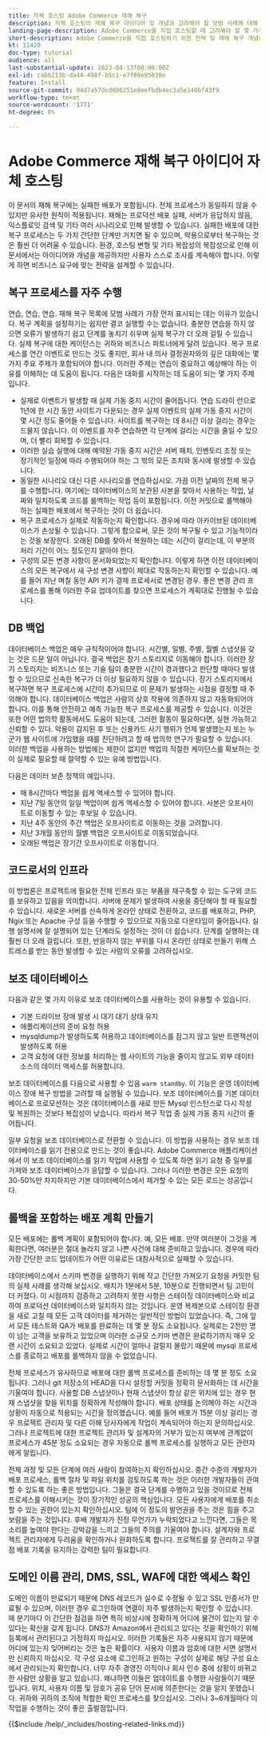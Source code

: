 ```yaml
---
title: 자체 호스팅 Adobe Commerce 재해 복구
description: 자체 호스팅의 재해 복구 아이디어 및 개념과 고려해야 할 모범 사례에 대해 알아봅니다.
landing-page-description: Adobe Commerce을 직접 호스팅할 때 고려해야 할 몇 가지 재해 복구 개념과 사항에 대해 알아봅니다.
short-description: Adobe Commerce을 직접 호스팅하기 위한 전략 및 재해 복구 개념에 대해 알아봅니다.
kt: 11420
doc-type: tutorial
audience: all
last-substantial-update: 2023-04-13T00:00:00Z
exl-id: cab6213b-da44-498f-b5c1-e7f89e95038e
feature: Install
source-git-commit: 94d7a57dcd006251e8eefbdb4ec3a5e140bf43f9
workflow-type: tm+mt
source-wordcount: '1771'
ht-degree: 0%

---
```


# Adobe Commerce 재해 복구 아이디어 자체 호스팅

이 문서의 재해 복구에는 실패한 배포가 포함됩니다. 전체 프로세스가 동일하지 않을 수 있지만 유사한 원칙이 적용됩니다. 재해는 프로덕션 배포 실패, 서버가 응답하지 않음, 익스플로잇 검색 및 기타 여러 시나리오로 인해 발생할 수 있습니다. 실패한 배포에 대한 복구 프로세스는 두 가지 간단한 단계만 거치면 될 수 있으며, 악용으로부터 복구하는 것은 훨씬 더 어려울 수 있습니다. 환경, 호스팅 변형 및 기타 복잡성의 복잡성으로 인해 이 문서에서는 아이디어와 개념을 제공하지만 사용자 스스로 조사를 계속해야 합니다. 이렇게 하면 비즈니스 요구에 맞는 전략을 설계할 수 있습니다.

## 복구 프로세스를 자주 수행

연습, 연습, 연습. 재해 복구 목록에 모범 사례가 가장 먼저 표시되는 데는 이유가 있습니다. 복구 계획을 설정하기는 쉽지만 결코 실행할 수는 없습니다. 충분한 연습을 하지 않으면 오류가 발생하기 쉽고 단계를 놓치기 쉬우며 실제 복구가 더 오래 걸릴 수 있습니다. 실제 복구에 대한 케이던스는 귀하와 비즈니스 파트너에게 달려 있습니다. 복구 프로세스를 연간 이벤트로 만드는 것도 좋지만, 회사 내 의사 결정권자와의 깊은 대화에는 몇 가지 주요 주제가 포함되어야 합니다. 이러한 주제는 연습이 중요하고 예상해야 하는 이유를 이해하는 데 도움이 됩니다. 다음은 대화를 시작하는 데 도움이 되는 몇 가지 주제입니다.

* 실제로 이벤트가 발생할 때 실제 가동 중지 시간이 줄어듭니다. 연습 드라이 런으로 1년에 한 시간 동안 사이트가 다운되는 경우 실제 이벤트의 실제 가동 중지 시간이 몇 시간 정도 줄어들 수 있습니다. 사이트를 복구하는 데 8시간 이상 걸리는 경우는 드물지 않습니다. 이 이벤트를 자주 연습하면 각 단계에 걸리는 시간을 줄일 수 있으며, 더 빨리 회복할 수 있습니다.
* 이러한 실습 실행에 대해 예약된 가동 중지 시간은 서버 패치, 인벤토리 조정 또는 정기적인 일정에 따라 수행되어야 하는 그 밖의 모든 조치와 동시에 발생할 수 있습니다.
* 동일한 시나리오 대신 다른 시나리오를 연습하십시오. 가끔 이전 날짜의 전체 복구를 수행합니다. 여기에는 데이터베이스의 보관된 사본을 찾아서 사용하는 작업, 날짜와 일치하도록 코드를 롤백하는 작업 등이 포함됩니다. 이전 커밋으로 롤백해야 하는 실패한 배포에서 복구하는 것이 더 쉽습니다.
* 복구 프로세스가 실제로 작동하는지 확인합니다. 경우에 따라 아카이브된 데이터베이스가 손상될 수 있습니다. 그렇게 함으로써, 모든 것이 복구될 수 있고 기능적이라는 것을 보장한다. 오래된 DB를 찾아서 복원하는 데는 시간이 걸리는데, 이 부분의 처리 기간이 어느 정도인지 알아야 한다.
* 구성의 모든 변경 사항이 문서화되었는지 확인합니다. 이렇게 하면 이전 데이터베이스의 모든 복구에서 새 구성 변경 사항이 제대로 작동하는지 확인할 수 있습니다. 예를 들어 지난 며칠 동안 API 키가 결제 프로세서로 변경된 경우. 좋은 변경 관리 프로세스를 통해 이러한 주요 업데이트를 찾으면 프로세스가 계획대로 진행될 수 있습니다.

## DB 백업

데이터베이스 백업은 매우 규칙적이어야 합니다. 시간별, 일별, 주별, 월별 스냅샷을 갖는 것은 드문 일이 아닙니다. 결국 백업은 장기 스토리지로 이동해야 합니다. 이러한 장기 스토리지는 비즈니스 또는 기술 팀이 충분한 시간이 경과했다고 판단할 때마다 발생할 수 있으므로 신속한 복구가 더 이상 필요하지 않을 수 있습니다. 장기 스토리지에서 복구하면 복구 프로세스에 시간이 추가되므로 이 문제가 발생하는 시점을 결정할 때 주의해야 합니다. 데이터베이스 백업은 사람의 상호 작용에 의존하지 않고 자동화되어야 합니다. 이를 통해 안전하고 예측 가능한 복구 프로세스를 제공할 수 있습니다. 이것은 또한 어떤 법의학 활동에서도 도움이 되는데, 그러한 활동이 필요하다면, 실현 가능하고 신뢰할 수 있다. 악용이 감지된 후 또는 신용카드 사기 행위가 언제 발생했는지 또는 누군가 웹 사이트에 가입했을 때를 진단하려고 할 때 법의학 연구가 필요할 수 있습니다. 이러한 백업을 사용하는 방법에는 제한이 없지만 백업의 적절한 케이던스를 확보하는 것이 실제로 필요할 때 절약할 수 있는 유예 방법입니다.

다음은 데이터 보존 정책의 예입니다.

* 매 8시간마다 백업을 쉽게 액세스할 수 있어야 합니다.
* 지난 7일 동안의 일일 백업이며 쉽게 액세스할 수 있어야 합니다. 사본은 오프사이트로 이동할 수 있는 후보일 수 있습니다.
* 지난 4주 동안의 주간 백업은 오프사이트로 이동하는 것을 고려합니다.
* 지난 3개월 동안의 월별 백업은 오프사이트로 이동되었습니다.
* 오래된 백업은 장기간 오프사이트로 이동합니다.

## 코드로서의 인프라

이 방법론은 프로젝트에 필요한 전체 인프라 또는 부품을 재구축할 수 있는 도구와 코드를 보유하고 있음을 의미합니다. 서버에 문제가 발생하여 사용을 중단해야 할 때 필요할 수 있습니다. 새로운 서버를 신속하게 온라인 상태로 전환하고, 코드를 배포하고, PHP, Ngix 또는 Apache 구성 등을 수행할 수 있으므로 자동으로 다운타임이 줄어듭니다. 실행 설명서에 잘 설명되어 있는 단계라도 설정하는 것이 더 쉽습니다. 단계를 실행하는 데 훨씬 더 오래 걸립니다. 또한, 반응하지 않는 부위를 다시 온라인 상태로 만들기 위해 스트레스를 받는 동안 발생할 수 있는 사람의 오류를 고려하십시오.

## 보조 데이터베이스

다음과 같은 몇 가지 이유로 보조 데이터베이스를 사용하는 것이 유용할 수 있습니다.

* 기본 드라이브 장애 발생 시 대기 대기 상태 유지
* 애플리케이션의 준비 요청 허용
* mysqldump가 발생하도록 허용하고 데이터베이스를 잠그지 않고 일반 트랜잭션이 발생하도록 허용
* 고객 요청에 대한 정보를 처리하는 웹 사이트의 기능을 줄이지 않고도 외부 데이터 소스의 데이터 액세스를 허용합니다.

보조 데이터베이스를 다음으로 사용할 수 있음 `warm standby`. 이 기능은 운영 데이터베이스 장애 복구 방법을 고려할 때 실행될 수 있습니다. 보조 데이터베이스를 기본 데이터베이스로 프로모션하는 것은 데이터베이스를 새로 만든 Mysql 인스턴스로 다시 작성 및 복원하는 것보다 복잡성이 낮습니다. 따라서 복구 작업 중 실제 가동 중지 시간이 줄어듭니다.

일부 요청을 보조 데이터베이스로 전환할 수 있습니다. 이 방법을 사용하는 경우 보조 데이터베이스를 읽기 전용으로 만드는 것이 좋습니다. Adobe Commerce 애플리케이션에서 이 보조 데이터베이스를 읽기 작업에 사용할 수 있도록 하면 읽기 요청 중 일부를 가져와 보조 데이터베이스가 응답할 수 있습니다. 그러나 이러한 변경은 모든 요청의 30-50%만 차지하지만 기본 데이터베이스에서 제거할 수 있는 모든 로드는 성공입니다.

## 롤백을 포함하는 배포 계획 만들기

모든 배포에는 롤백 계획이 포함되어야 합니다. 예, 모든 배포. 만약 여러분이 그것을 계획한다면, 여러분은 절대 놀라지 않고 나쁜 사건에 대해 준비하고 있습니다. 경우에 따라 가장 간단한 코드 업데이트가 어떤 이유로든 대참사적으로 실패할 수 있습니다.

데이터베이스에서 스키마 변경을 실행하기 위해 작고 간단한 가져오기 요청을 커밋한 팀의 실제 사례를 생각해 보십시오. 배치가 1분에서 5분, 10분으로 진행되면서 팀 고민이 더 커졌다. 이 시점까지 검증하고 고려하지 못한 사항은 스테이징 데이터베이스와 비교하여 프로덕션 데이터베이스와 일치하지 않는 것입니다. 운영 복제본으로 스테이징 환경을 새로 고칠 때 모든 고객 데이터를 제거하는 일반적인 방법이 있었습니다. 즉, 그에 앞서 모든 테스트와 QA가 배포를 완료하는 데 몇 분 정도 소요됩니다. 실제로는 2천만 명이 넘는 고객을 보유하고 있었으며 이러한 소규모 스키마 변경은 완료하기까지 매우 오랜 시간이 소요되고 있었다. 실제로 시간이 얼마나 걸릴지 몰랐기 때문에 mysql 프로세스를 종료하고 배포를 롤백하지 않을 수 없었습니다.

전체 프로세스가 유사하므로 배포에 대한 롤백 프로세스를 준비하는 데 몇 분 정도 소요됩니다. 그러나 git 저장소의 HEAD을 다시 설정할 커밋을 정확히 문서화하는 데 시간을 기울여야 합니다. 사용할 DB 스냅샷이나 현재 스냅샷이 항상 같은 위치에 있는 경우 현재 스냅샷을 찾을 위치를 정확하게 작성해야 합니다. 배포 상태를 논의해야 하는 시간과 상황이 자동으로 적용되는 시간을 정의했습니다. 예를 들어 배포가 15분 이상 걸리는 경우 프로젝트 관리자 및 다른 이해 당사자에게 작업이 계속되어야 하는지 문의하십시오. 그러나 프로젝트에 대한 프로젝트 관리자 및 설계자의 거부가 있는지 여부에 관계없이 프로세스가 45분 정도 소요되는 경우 자동으로 롤백 프로세스를 실행하고 모든 관련자에게 알립니다.

전체 과정 및 모든 단계에 여러 사람이 참여하는지 확인하십시오. 중간 수준의 개발자가 배포 프로세스, 롤백 절차 및 파일 위치를 검토하도록 하는 것은 이러한 개발자들이 관여할 수 있도록 하는 좋은 방법입니다. 그들은 결국 단계를 수행하고 있을 것이므로 전체 프로세스를 이해시키는 것이 장기적인 성공의 핵심입니다. 모든 사용자에게 배포를 취소할 수 있는 권한이 있는지 확인하십시오. 팀에 이 정도의 발언권을 주는 것은 힘을 주고 보람을 주는 것입니다. 후배 개발자가 진정 무언가가 누락되었다고 느낀다면, 그들은 목소리를 높여야 한다는 강박감을 느끼고 그들의 주의를 기울여야 합니다. 설계자와 프로젝트 관리자에게 두려움을 확인하거나 완화하도록 합니다. 프로젝트를 잘 관리하고 무결점 배포 기록을 유지하는 강력한 팀이 필요합니다.

## 도메인 이름 관리, DMS, SSL, WAF에 대한 액세스 확인

도메인 이름이 만료되기 때문에 DNS 레코드가 실수로 수정될 수 있고 SSL 인증서가 만료될 수 있으며, 이러한 경우 로그인하여 연결이 자주 발생하는지 확인할 수 있습니다. 매 분기마다 이 간단한 점검을 하면 특히 비상시에 정확하게 어디에 물건이 있는지 알 수 있다는 확신을 갖게 됩니다. DNS가 Amazon에서 관리되고 있다는 것을 확인하기 위해 등록에서 관리된다고 가정하지 마십시오. 이러한 기록들은 자주 사용되지 않기 때문에 어디에 있는지 잊어버리는 것은 높은 확률이다. 사용자 이름과 암호에 대한 서면 설명서만 신뢰하지 마십시오. 각 구성 요소에 로그인하고 원하는 구성이 실제로 해당 구성 요소에서 관리되는지 확인합니다. 너무 자주 경영진 이직이나 회사 인수 중에 상황이 바뀌고 한 사람만 상황을 알고 있습니다. 왜냐하면 이들은 업데이트를 수행한 사람들이기 때문입니다. 위치, 사용자 이름 및 암호가 공유 단어 문서에 의존한다는 것을 알지 못했습니다. 귀하와 귀하의 조직에 적합한 확인 프로세스를 찾으십시오. 그러나 3~6개월마다 이 작업을 수행하는 것이 좋은 출발점입니다.

{{$include /help/_includes/hosting-related-links.md}}
